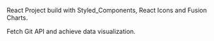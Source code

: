 React Project build with Styled_Components, React Icons and Fusion Charts.

Fetch Git API and achieve data visualization.
